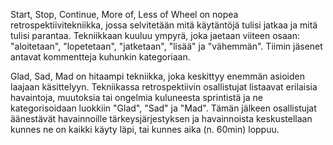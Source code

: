 Start, Stop, Continue, More of, Less of Wheel on nopea retrospektiivitekniikka, jossa selvitetään mitä käytäntöjä tulisi jatkaa ja mitä tulisi parantaa. Tekniikkaan kuuluu ympyrä, joka jaetaan viiteen osaan: "aloitetaan", "lopetetaan", "jatketaan", "lisää" ja "vähemmän". Tiimin jäsenet antavat kommentteja kuhunkin kategoriaan.

Glad, Sad, Mad on hitaampi tekniikka, joka keskittyy enemmän asioiden laajaan käsittelyyn. Tekniikassa retrospektiivin osallistujat listaavat erilaisia havaintoja, muutoksia tai ongelmia kuluneesta sprintistä ja ne kategorisoidaan luokkiin "Glad", "Sad" ja "Mad". Tämän jälkeen osallistujat äänestävät havainnoille tärkeysjärjestyksen ja havainnoista keskustellaan kunnes ne on kaikki käyty läpi, tai kunnes aika (n. 60min) loppuu.



